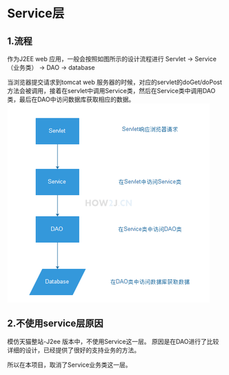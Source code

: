 # Service层
## 1.流程
作为J2EE web 应用，一般会按照如图所示的设计流程进行
Servlet -> Service（业务类） -> DAO -> database

当浏览器提交请求到tomcat web 服务器的时候，对应的servlet的doGet/doPost方法会被调用，接着在servlet中调用Service类，然后在Service类中调用DAO类，最后在DAO中访问数据库获取相应的数据。
![img.png](img.png)

## 2.不使用service层原因
模仿天猫整站-J2ee 版本中，不使用Service这一层。 原因是在DAO进行了比较详细的设计，已经提供了很好的支持业务的方法。

所以在本项目，取消了Service业务类这一层。